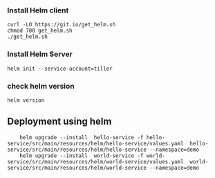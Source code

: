 ### Install Helm client

```
curl -LO https://git.io/get_helm.sh
chmod 700 get_helm.sh
./get_helm.sh

```

### Install Helm Server

```
helm init --service-account=tiller

```

### check helm version

```
helm version

```

## Deployment using helm
```
    helm upgrade --install  hello-service -f hello-service/src/main/resources/helm/hello-service/values.yaml  hello-service/src/main/resources/helm/hello-service --namespace=demo
    helm upgrade --install  world-service -f world-service/src/main/resources/helm/world-service/values.yaml  world-service/src/main/resources/helm/world-service --namespace=demo

```